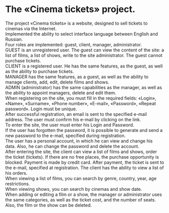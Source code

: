 # The «Cinema tickets» project.
The project «Cinema tickets» is a website, designed to sell tickets to cinemas via the Internet.<br>
Implemented the ability to select interface language between English and Russian.<br>
Four roles are implemented: guest, client, manager, administrator.<br>
GUEST is an unregistered user. The guest can view the content of the site: a list of films, a list of shows, write to the site administrator. The guest cannot purchase tickets.<br>
CLIENT is a registered user. He has the same features, as the guest, as well as the ability to purchase tickets.<br>
MANAGER has the same features, as a guest, as well as the ability to manage clients, add, edit, delete films and shows.<br>
ADMIN (administrator) has the same capabilities as the manager, as well as the ability to appoint managers, delete and edit them.<br>
When registering on the site, you must fill in the required fields: «Login», «Name», «Surname», «Phone number», «E-mail», «Password», «Repeat password». Login must be unique.<br>
After successful registration, an email is sent to the specified e-mail address. The user must confirm his e-mail by clicking on the link.<br>
To enter the site, the user must enter his Login and Password.<br>
If the user has forgotten the password, it is possible to generate and send a new password to the e-mail, specified during registration.<br>
The user has a personal account, in which he can view and change his data. Also, he can change the password and delete the account.<br>
After entering the site, the client can view a list of films and shows, order the ticket (tickets). If there are no free places, the purchase opportunity is blocked. Payment is made by credit card. After payment, the ticket is sent to the e-mail, specified at registration. The client has the ability to view a list of his orders.<br>
When viewing a list of films, you can search by genre, country, year, age restrictions.<br>
When viewing shows, you can search by cinemas and show date.<br>
When adding or editing a film or a show, the manager or administrator uses the same categories, as well as the ticket cost, and the number of seats. Also, the
 film or the show can be deleted.
